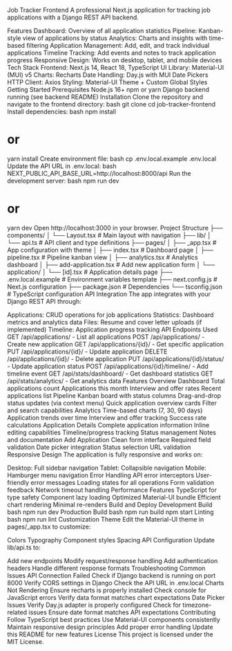 Job Tracker Frontend
A professional Next.js application for tracking job applications with a Django REST API backend.

Features
Dashboard: Overview of all application statistics
Pipeline: Kanban-style view of applications by status
Analytics: Charts and insights with time-based filtering
Application Management: Add, edit, and track individual applications
Timeline Tracking: Add events and notes to track application progress
Responsive Design: Works on desktop, tablet, and mobile devices
Tech Stack
Frontend: Next.js 14, React 18, TypeScript
UI Library: Material-UI (MUI) v5
Charts: Recharts
Date Handling: Day.js with MUI Date Pickers
HTTP Client: Axios
Styling: Material-UI Theme + Custom Global Styles
Getting Started
Prerequisites
Node.js 16+
npm or yarn
Django backend running (see backend README)
Installation
Clone the repository and navigate to the frontend directory:
bash
git clone <your-repo-url>
cd job-tracker-frontend
Install dependencies:
bash
npm install
# or
yarn install
Create environment file:
bash
cp .env.local.example .env.local
Update the API URL in .env.local:
bash
NEXT_PUBLIC_API_BASE_URL=http://localhost:8000/api
Run the development server:
bash
npm run dev
# or
yarn dev
Open http://localhost:3000 in your browser.
Project Structure
├── components/
│   └── Layout.tsx          # Main layout with navigation
├── lib/
│   └── api.ts             # API client and type definitions
├── pages/
│   ├── _app.tsx           # App configuration with theme
│   ├── index.tsx          # Dashboard page
│   ├── pipeline.tsx       # Pipeline kanban view
│   ├── analytics.tsx      # Analytics dashboard
│   ├── add-application.tsx # Add new application form
│   └── application/
│       └── [id].tsx       # Application details page
├── .env.local.example     # Environment variables template
├── next.config.js         # Next.js configuration
├── package.json           # Dependencies
└── tsconfig.json          # TypeScript configuration
API Integration
The app integrates with your Django REST API through:

Applications: CRUD operations for job applications
Statistics: Dashboard metrics and analytics data
Files: Resume and cover letter uploads (if implemented)
Timeline: Application progress tracking
API Endpoints Used
GET /api/applications/ - List all applications
POST /api/applications/ - Create new application
GET /api/applications/{id}/ - Get specific application
PUT /api/applications/{id}/ - Update application
DELETE /api/applications/{id}/ - Delete application
PUT /api/applications/{id}/status/ - Update application status
POST /api/applications/{id}/timeline/ - Add timeline event
GET /api/stats/dashboard/ - Get dashboard statistics
GET /api/stats/analytics/ - Get analytics data
Features Overview
Dashboard
Total applications count
Applications this month
Interview and offer rates
Recent applications list
Pipeline
Kanban board with status columns
Drag-and-drop status updates (via context menu)
Quick application overview cards
Filter and search capabilities
Analytics
Time-based charts (7, 30, 90 days)
Application trends over time
Interview and offer tracking
Success rate calculations
Application Details
Complete application information
Inline editing capabilities
Timeline/progress tracking
Status management
Notes and documentation
Add Application
Clean form interface
Required field validation
Date picker integration
Status selection
URL validation
Responsive Design
The application is fully responsive and works on:

Desktop: Full sidebar navigation
Tablet: Collapsible navigation
Mobile: Hamburger menu navigation
Error Handling
API error interceptors
User-friendly error messages
Loading states for all operations
Form validation feedback
Network timeout handling
Performance Features
TypeScript for type safety
Component lazy loading
Optimized Material-UI bundle
Efficient chart rendering
Minimal re-renders
Build and Deploy
Development Build
bash
npm run dev
Production Build
bash
npm run build
npm start
Linting
bash
npm run lint
Customization
Theme
Edit the Material-UI theme in pages/_app.tsx to customize:

Colors
Typography
Component styles
Spacing
API Configuration
Update lib/api.ts to:

Add new endpoints
Modify request/response handling
Add authentication headers
Handle different response formats
Troubleshooting
Common Issues
API Connection Failed
Check if Django backend is running on port 8000
Verify CORS settings in Django
Check the API URL in .env.local
Charts Not Rendering
Ensure recharts is properly installed
Check console for JavaScript errors
Verify data format matches chart expectations
Date Picker Issues
Verify Day.js adapter is properly configured
Check for timezone-related issues
Ensure date format matches API expectations
Contributing
Follow TypeScript best practices
Use Material-UI components consistently
Maintain responsive design principles
Add proper error handling
Update this README for new features
License
This project is licensed under the MIT License.

